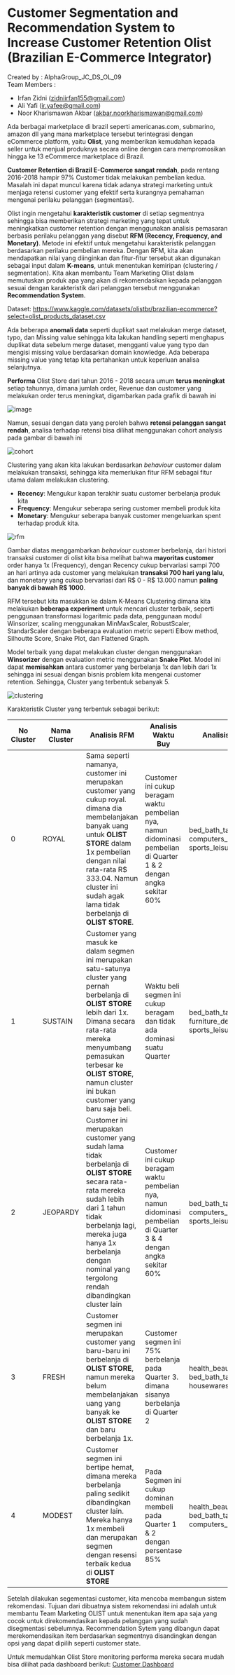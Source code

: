 # **Customer Segmentation and Recommendation System to Increase Customer Retention Olist (Brazilian E-Commerce Integrator)**

Created by    : AlphaGroup_JC_DS_OL_09 \
Team Members  :
- Irfan Zidni (zidniirfan155@gmail.com)
- Ali Yafi (ir.yafee@gmail.com)
- Noor Kharismawan Akbar (akbar.noorkharismawan@gmail.com)

Ada berbagai marketplace di brazil seperti americanas.com, submarino, amazon dll yang mana marketplace tersebut terintegrasi dengan eCommerce platform, yaitu **Olist**, yang memberikan kemudahan kepada seller untuk menjual produknya secara online dengan cara mempromosikan hingga ke 13 eCommerce marketplace di Brazil.

**Customer Retention di Brazil E-Commerce sangat rendah**, pada rentang 2016-2018 hampir 97% Customer tidak melakukan pembelian kedua. Masalah ini dapat muncul karena tidak adanya strategi marketing untuk menjaga retensi customer yang efektif serta kurangnya pemahaman mengenai perilaku pelanggan (segmentasi).

Olist ingin mengetahui **karakteristik customer** di setiap segmentnya sehingga bisa memberikan strategi marketing yang tepat untuk meningkatkan customer retention dengan menggunakan analisis pemasaran berbasis perilaku pelanggan yang disebut **RFM (Recency, Frequency, and Monetary)**. Metode ini efektif untuk mengetahui karakteristik pelanggan berdasarkan perilaku pembelian mereka. Dengan RFM, kita akan mendapatkan nilai yang diinginkan dan fitur-fitur tersebut akan digunakan sebagai input dalam **K-means**, untuk menentukan kemiripan (clustering / segmentation). Kita akan membantu Team Marketing Olist dalam memutuskan produk apa yang akan di rekomendasikan kepada pelanggan sesuai dengan karakteristik dari pelanggan tersebut menggunakan **Recommendation System**.

Dataset: https://www.kaggle.com/datasets/olistbr/brazilian-ecommerce?select=olist_products_dataset.csv

Ada beberapa **anomali data** seperti duplikat saat melakukan merge dataset, typo, dan Missing value sehingga kita lakukan handling seperti menghapus duplikat data sebelum merge dataset, mengganti value yang typo dan mengisi missing value berdasarkan domain knowledge. Ada beberapa missing value yang tetap kita pertahankan untuk keperluan analisa selanjutnya.

**Performa** Olist Store dari tahun 2016 - 2018 secara umum **terus meningkat** setiap tahunnya, dimana jumlah order, Revenue dan customer yang melakukan order terus meningkat, digambarkan pada grafik di bawah ini

![image](https://github.com/PurwadhikaDev/AlphaGroup_JC_DS_OL_09_FinalProject/assets/113813837/2a43ac5e-2d9f-4f3d-839d-b34a9e39d96d)

Namun, sesuai dengan data yang peroleh bahwa **retensi pelanggan sangat rendah**, analisa terhadap retensi bisa dilihat menggunakan cohort analysis pada gambar di bawah ini

![cohort](https://github.com/PurwadhikaDev/AlphaGroup_JC_DS_OL_09_FinalProject/assets/113813837/a8199146-08ed-402a-80ea-09904fa27d87)

Clustering yang akan kita lakukan berdasarkan *behaviour* customer dalam melakukan transaksi, sehingga kita memerlukan fitur RFM sebagai fitur utama dalam melakukan clustering.
- **Recency**: Mengukur kapan terakhir suatu customer berbelanja produk kita
- **Frequency**: Mengukur seberapa sering customer membeli produk kita
- **Monetary**: Mengukur seberapa banyak customer mengeluarkan spent terhadap produk kita.

![rfm](https://github.com/PurwadhikaDev/AlphaGroup_JC_DS_OL_09_FinalProject/assets/113813837/d0a90b2a-3ef3-4b15-aca7-6f67503dd720)

Gambar diatas menggambarkan *behaviour* customer berbelanja, dari histori transaksi customer di olist kita bisa melihat bahwa **mayoritas customer** order hanya 1x (Frequency), dengan Recency cukup bervariasi sampi 700 an hari artinya ada customer yang melakukan **transaksi 700 hari yang lalu**, dan monetary yang cukup bervariasi  dari R$ 0 - R$ 13.000 namun **paling banyak di bawah R$ 1000**.

RFM tersebut kita masukkan ke dalam K-Means Clustering dimana kita melakukan **beberapa experiment** untuk mencari cluster terbaik, seperti penggunaan transformasi logaritmic pada data, penggunaan modul Winsorizer, scaling menggunakan MinMaxScaler, RobustScaler, StandarScaler dengan beberapa evaluation metric seperti Elbow method, Silhoutte Score, Snake Plot, dan Flattened Graph.

Model terbaik yang dapat melakukan cluster dengan menggunakan **Winsorizer** dengan evaluation metric menggunakan **Snake Plot**. Model ini dapat **memisahkan** antara customer yang berbelanja 1x dan lebih dari 1x sehingga ini sesuai dengan bisnis problem kita mengenai customer retention. Sehingga, Cluster yang terbentuk sebanyak 5.

![clustering](https://github.com/PurwadhikaDev/AlphaGroup_JC_DS_OL_09_FinalProject/assets/113813837/03b66af3-07cf-4274-9478-c83ced46da8d)

Karakteristik Cluster yang terbentuk sebagai berikut:

| No Cluster | Nama Cluster | Analisis RFM | Analisis Waktu Buy | Analisis Produk |
| -- | -- | -- | -- | -- |
| 0 | ROYAL | Sama seperti namanya, customer ini merupakan customer yang cukup royal. dimana dia membelanjakan banyak uang untuk **OLIST STORE** dalam 1x pembelian dengan nilai rata-rata R$ 333.04. Namun cluster ini sudah agak lama tidak berbelanja di **OLIST STORE**. | Customer ini cukup beragam waktu pembelian nya, namun didominasi pembelian di Quarter 1 & 2 dengan angka sekitar 60% | bed_bath_table, computers_accessories, sports_leisure |
| 1 | SUSTAIN | Customer yang masuk ke dalam segmen ini merupakan satu-satunya cluster yang pernah berbelanja di **OLIST STORE** lebih dari 1x. Dimana secara rata-rata mereka menyumbang pemasukan terbesar ke **OLIST STORE**, namun cluster ini bukan customer yang baru saja beli. | Waktu beli segmen ini cukup beragam dan tidak ada dominasi suatu Quarter | bed_bath_table, furniture_decor, sports_leisure |
| 2 | JEOPARDY | Customer ini merupakan customer yang sudah lama tidak berbelanja di **OLIST STORE** secara rata-rata mereka sudah lebih dari 1 tahun tidak berbelanja lagi, mereka juga hanya 1x berbelanja dengan nominal yang tergolong rendah dibandingkan cluster lain | Customer ini cukup beragam waktu pembelian nya, namun didominasi pembelian di Quarter 3 & 4 dengan angka sekitar 60% | bed_bath_table, computers_accessories, sports_leisure |
| 3 | FRESH | Customer segmen ini merupakan customer yang baru-baru ini berbelanja di **OLIST STORE**, namun mereka belum membelanjakan uang yang banyak ke **OLIST STORE** dan baru berbelanja 1x. | Customer segmen ini 75% berbelanja pada Quarter 3. dimana sisanya berbelanja di Quarter 2 | health_beauty, bed_bath_table, housewares |
| 4 | MODEST | Customer segmen ini bertipe hemat, dimana mereka berbelanja paling sedikit dibandingkan cluster lain. Mereka hanya 1x membeli dan merupakan segmen dengan resensi terbaik kedua di **OLIST STORE** | Pada Segmen ini cukup dominan membeli pada Quarter 1 & 2 dengan persentase 85% | health_beauty, bed_bath_table, computers_accessories |

Setelah dilakukan segementasi customer, kita mencoba membangun sistem rekomendasi. Tujuan dari dibuatnya sistem rekomendasi ini adalah untuk membantu Team Marketing OLIST untuk menentukan item apa saja yang cocok untuk direkomendasikan kepada pelanggan yang sudah disegmentasi sebelumnya. Recommendation Sytem yang dibangun dapat merekomendasikan item berdasarkan segmentnya disandingkan dengan opsi yang dapat dipilih seperti customer state.




Untuk memudahkan Olist Store monitoring performa mereka secara mudah bisa dilihat pada dashboard berikut: [Customer Dashboard](https://public.tableau.com/app/profile/aliyafi94/viz/OlistCustomerDashboardSegmentationbyK-MeansClustering/OverviewDashboard)

